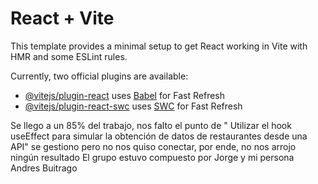 # React + Vite

This template provides a minimal setup to get React working in Vite with HMR and some ESLint rules.

Currently, two official plugins are available:

- [@vitejs/plugin-react](https://github.com/vitejs/vite-plugin-react/blob/main/packages/plugin-react/README.md) uses [Babel](https://babeljs.io/) for Fast Refresh
- [@vitejs/plugin-react-swc](https://github.com/vitejs/vite-plugin-react-swc) uses [SWC](https://swc.rs/) for Fast Refresh

Se llego a un 85% del trabajo, nos falto el punto de " Utilizar el hook useEffect para simular la obtención de datos de restaurantes desde una API" se gestiono pero no nos quiso conectar, por ende, no nos arrojo ningún resultado
El grupo estuvo compuesto por Jorge y mi persona Andres Buitrago
